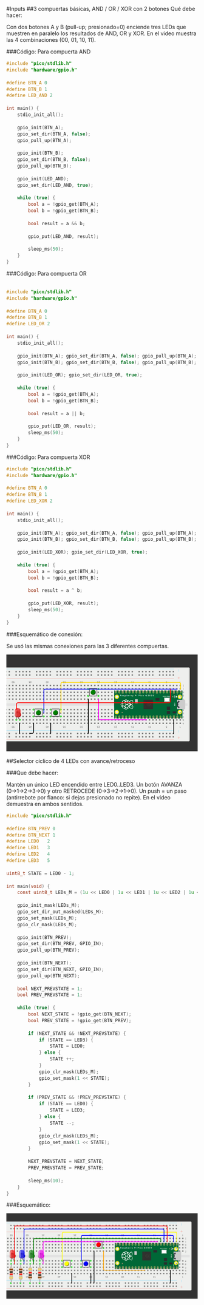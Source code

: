 #Inputs
##3 compuertas básicas, AND / OR / XOR con 2 botones
Qué debe hacer:

 Con dos botones A y B (pull-up; presionado=0) enciende tres LEDs que muestren en paralelo los resultados de AND, OR y XOR. En el video muestra las 4 combinaciones (00, 01, 10, 11).

###Código: Para compuerta AND

```c
#include "pico/stdlib.h"
#include "hardware/gpio.h"

#define BTN_A 0
#define BTN_B 1
#define LED_AND 2

int main() {
    stdio_init_all();

    gpio_init(BTN_A);
    gpio_set_dir(BTN_A, false);
    gpio_pull_up(BTN_A);

    gpio_init(BTN_B);
    gpio_set_dir(BTN_B, false);
    gpio_pull_up(BTN_B);

    gpio_init(LED_AND);
    gpio_set_dir(LED_AND, true);

    while (true) {
        bool a = !gpio_get(BTN_A);
        bool b = !gpio_get(BTN_B);

        bool result = a && b;

        gpio_put(LED_AND, result);

        sleep_ms(50);
    }
}

```
###Código: Para compuerta OR

```c

#include "pico/stdlib.h"
#include "hardware/gpio.h"

#define BTN_A 0
#define BTN_B 1
#define LED_OR 2

int main() {
    stdio_init_all();

    gpio_init(BTN_A); gpio_set_dir(BTN_A, false); gpio_pull_up(BTN_A);
    gpio_init(BTN_B); gpio_set_dir(BTN_B, false); gpio_pull_up(BTN_B);

    gpio_init(LED_OR); gpio_set_dir(LED_OR, true);

    while (true) {
        bool a = !gpio_get(BTN_A);
        bool b = !gpio_get(BTN_B);

        bool result = a || b;

        gpio_put(LED_OR, result);
        sleep_ms(50);
    }
}

```
###Código: Para compuerta XOR

```c
#include "pico/stdlib.h"
#include "hardware/gpio.h"

#define BTN_A 0
#define BTN_B 1
#define LED_XOR 2

int main() {
    stdio_init_all();

    gpio_init(BTN_A); gpio_set_dir(BTN_A, false); gpio_pull_up(BTN_A);
    gpio_init(BTN_B); gpio_set_dir(BTN_B, false); gpio_pull_up(BTN_B);

    gpio_init(LED_XOR); gpio_set_dir(LED_XOR, true);

    while (true) {
        bool a = !gpio_get(BTN_A);
        bool b = !gpio_get(BTN_B);

        bool result = a ^ b;

        gpio_put(LED_XOR, result);
        sleep_ms(50);
    }
}

```
###Esquemático de conexión:

 Se usó las mismas conexiones para las 3 diferentes compuertas.

![Diagrama del sistema](ANDORXOR.png)

##Selector cíclico de 4 LEDs con avance/retroceso

###Que debe hacer: 

Mantén un único LED encendido entre LED0..LED3. Un botón AVANZA (0→1→2→3→0) y otro RETROCEDE (0→3→2→1→0). Un push = un paso (antirrebote por flanco: si dejas presionado no repite). En el video demuestra en ambos sentidos.

```c
#include "pico/stdlib.h"

#define BTN_PREV 0      
#define BTN_NEXT 1    
#define LED0   2
#define LED1   3
#define LED2   4
#define LED3   5

uint8_t STATE = LED0 - 1;

int main(void) {
    const uint8_t LEDs_M = (1u << LED0 | 1u << LED1 | 1u << LED2 | 1u << LED3);

    gpio_init_mask(LEDs_M);
    gpio_set_dir_out_masked(LEDs_M);
    gpio_set_mask(LEDs_M);   
    gpio_clr_mask(LEDs_M);

    gpio_init(BTN_PREV);
    gpio_set_dir(BTN_PREV, GPIO_IN);
    gpio_pull_up(BTN_PREV);

    gpio_init(BTN_NEXT);
    gpio_set_dir(BTN_NEXT, GPIO_IN);
    gpio_pull_up(BTN_NEXT);

    bool NEXT_PREVSTATE = 1;
    bool PREV_PREVSTATE = 1;

    while (true) {
        bool NEXT_STATE = !gpio_get(BTN_NEXT);
        bool PREV_STATE = !gpio_get(BTN_PREV);

        if (NEXT_STATE && !NEXT_PREVSTATE) {
            if (STATE == LED3) {
                STATE = LED0;
            } else {
                STATE ++;
            }
            gpio_clr_mask(LEDs_M);                
            gpio_set_mask(1 << STATE);              
        }

        if (PREV_STATE && !PREV_PREVSTATE) {
            if (STATE == LED0) {
                STATE = LED3;
            } else {
                STATE --;
            }
            gpio_clr_mask(LEDs_M);                
            gpio_set_mask(1 << STATE);              
        }

        NEXT_PREVSTATE = NEXT_STATE;
        PREV_PREVSTATE = PREV_STATE;

        sleep_ms(10);
    }
}
```
###Esquemático:

![Diagrama del sistema](T3E2.png)
